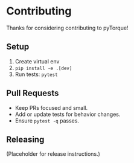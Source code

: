 # Contributing

Thanks for considering contributing to pyTorque!

## Setup
1. Create virtual env
2. `pip install -e .[dev]`
3. Run tests: `pytest`

## Pull Requests
- Keep PRs focused and small.
- Add or update tests for behavior changes.
- Ensure `pytest -q` passes.

## Releasing
(Placeholder for release instructions.)
